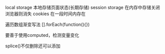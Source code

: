 local storage
本地存储页面状态(长期存储)
session storage
在内存中存储关闭浏览器则消失
cookies
在一段时间内存在

遍历数组渐变写法
[].forEach(function(){})

要善于使用computed，检测变量变化

splice()不仅删除还可以添加